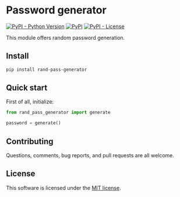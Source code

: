 # Password generator
[![PyPI - Python Version](https://img.shields.io/pypi/pyversions/rand-pass-generator)](https://www.python.org/)
[![PyPI](https://img.shields.io/pypi/v/rand-pass-generator)](https://pypi.org/project/sicboDice/)
[![PyPI - License](https://img.shields.io/pypi/l/rand-pass-generator)](https://opensource.org/licenses/MIT)

This module offers random password generation.

## Install

```bash
pip install rand-pass-generator
```

## Quick start

First of all, initialize:

```python
from rand_pass_generator import generate

password = generate()
```

## Contributing

Questions, comments, bug reports, and pull requests are all welcome.

## License

This software is licensed under the [MIT license](./LICENSE).